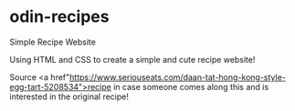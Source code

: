 # odin-recipes
Simple Recipe Website

Using HTML and CSS to create a simple and cute recipe website!

Source <a href"https://www.seriouseats.com/daan-tat-hong-kong-style-egg-tart-5208534">recipe</a> in case someone comes along this and is interested in the original recipe!
